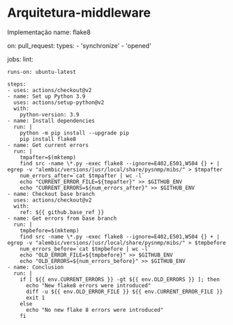 # Arquitetura-middleware
Implementação 
name: flake8

on:
  pull_request:
    types:
      - 'synchronize'
      - 'opened'

jobs:
  lint:

    runs-on: ubuntu-latest

    steps:
    - uses: actions/checkout@v2
    - name: Set up Python 3.9
      uses: actions/setup-python@v2
      with:
        python-version: 3.9
    - name: Install dependencies
      run: |
        python -m pip install --upgrade pip
        pip install flake8
    - name: Get current errors
      run: |
        tmpafter=$(mktemp)
        find src -name \*.py -exec flake8 --ignore=E402,E501,W504 {} + | egrep -v "alembic/versions/|usr/local/share/pysnmp/mibs/" > $tmpafter
        num_errors_after=`cat $tmpafter | wc -l`
        echo "CURRENT_ERROR_FILE=${tmpafter}" >> $GITHUB_ENV
        echo "CURRENT_ERRORS=${num_errors_after}" >> $GITHUB_ENV
    - name: Checkout base branch
      uses: actions/checkout@v2
      with:
        ref: ${{ github.base_ref }}
    - name: Get errors from base branch
      run: |
        tmpbefore=$(mktemp)
        find src -name \*.py -exec flake8 --ignore=E402,E501,W504 {} + | egrep -v "alembic/versions/|usr/local/share/pysnmp/mibs/" > $tmpbefore
        num_errors_before=`cat $tmpbefore | wc -l`
        echo "OLD_ERROR_FILE=${tmpbefore}" >> $GITHUB_ENV
        echo "OLD_ERRORS=${num_errors_before}" >> $GITHUB_ENV
    - name: Conclusion
      run: |
        if [ ${{ env.CURRENT_ERRORS }} -gt ${{ env.OLD_ERRORS }} ]; then
          echo "New flake8 errors were introduced"
          diff -u ${{ env.OLD_ERROR_FILE }} ${{ env.CURRENT_ERROR_FILE }}
          exit 1
        else
          echo "No new flake 8 errors were introduced"
        fi
